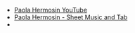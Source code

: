 - [Paola Hermosin YouTube](https://youtu.be/kmcF-IQL95U)
- [Paola Hermosin - Sheet Music and Tab](https://www.paolahermosin.com/producto/lagrimasnegras/)
- 
